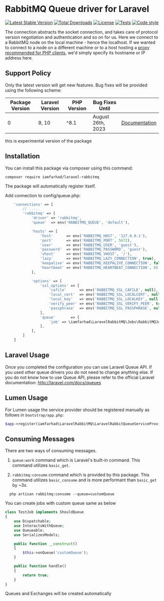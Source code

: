 # RabbitMQ Queue driver for Laravel


[![Latest Stable Version](https://poser.pugx.org/iamfarhad/laravel-rabbitmq/v/stable?format=flat-square)](https://packagist.org/packages/iamfarhad/laravel-rabbitmq)
[![Total Downloads](https://poser.pugx.org/iamfarhad/laravel-rabbitmq/downloads?format=flat-square)](https://packagist.org/packages/iamfarhad/laravel-rabbitmq)
[![License](https://poser.pugx.org/vladimir-yuldashev/laravel-queue-rabbitmq/license?format=flat-square)](https://packagist.org/packages/iamfarhad/laravel-rabbitmq)
[![Tests](https://github.com/iamfarhad/LaravelRabbitMQ/actions/workflows/tests.yml/badge.svg)](https://github.com/iamfarhad/LaravelRabbitMQ/actions/workflows/tests.yml)
[![Code style](https://github.com/iamfarhad/LaravelRabbitMQ/actions/workflows/code-style.yml/badge.svg)](https://github.com/iamfarhad/LaravelRabbitMQ/actions/workflows/code-style.yml)

The connection abstracts the socket connection, and takes care of protocol version negotiation and authentication and so
on for us. Here we connect to a RabbitMQ node on the local machine - hence the localhost. If we wanted to connect to a
node on a different machine or to a host hosting a [proxy recommended for PHP clients](https://github.com/cloudamqp/amqproxy), we'd simply specify its hostname
or IP address here.

## Support Policy

Only the latest version will get new features. Bug fixes will be provided using the following scheme:

| Package Version | Laravel Version | PHP Version | Bug Fixes Until   |                                                                                     |
|-----------------|-----------------|-------------|-------------------|-------------------------------------------------------------------------------------|
| 0               | 9, 10           | ^8.1        | August 26th, 2023 | [Documentation](https://github.com/iamfarhad/LaravelRabbitMQ/blob/master/README.md) |

this is experimental version of the package

## Installation

You can install this package via composer using this command:

```
composer require iamfarhad/laravel-rabbitmq
```

The package will automatically register itself.

Add connection to config/queue.php:

```php
    'connections' => [
        // .....
        'rabbitmq' => [
            'driver' => 'rabbitmq',
            'queue'  => env('RABBITMQ_QUEUE', 'default'),

            'hosts' => [
                'host'      => env('RABBITMQ_HOST', '127.0.0.1'),
                'port'      => env('RABBITMQ_PORT', 5672),
                'user'      => env('RABBITMQ_USER', 'guest'),
                'password'  => env('RABBITMQ_PASSWORD', 'guest'),
                'vhost'     => env('RABBITMQ_VHOST', '/'),
                'lazy'      => env('RABBITMQ_LAZY_CONNECTION', true),
                'keepalive' => env('RABBITMQ_KEEPALIVE_CONNECTION', false),
                'heartbeat' => env('RABBITMQ_HEARTBEAT_CONNECTION', 0),
            ],

            'options' => [
                'ssl_options' => [
                    'cafile'      => env('RABBITMQ_SSL_CAFILE', null),
                    'local_cert'  => env('RABBITMQ_SSL_LOCALCERT', null),
                    'local_key'   => env('RABBITMQ_SSL_LOCALKEY', null),
                    'verify_peer' => env('RABBITMQ_SSL_VERIFY_PEER', true),
                    'passphrase'  => env('RABBITMQ_SSL_PASSPHRASE', null),
                ],
                'queue'       => [
                    'job' => \iamfarhad\LaravelRabbitMQ\Jobs\RabbitMQJob::class,
                ],
            ],
        ]
    ]
```

## Laravel Usage

Once you completed the configuration you can use Laravel Queue API. If you used other queue drivers you do not need to
change anything else. If you do not know how to use Queue API, please refer to the official Laravel
documentation: http://laravel.com/docs/queues

## Lumen Usage

For Lumen usage the service provider should be registered manually as follows in `bootstrap/app.php`:

```php
$app->register(iamfarhad\LaravelRabbitMQ\LaravelRabbitQueueServiceProvider::class);
```

## Consuming Messages

There are two ways of consuming messages.

1. `queue:work` command which is Laravel's built-in command. This command utilizes `basic_get`.

2. `rabbitmq:consume` command which is provided by this package. This command utilizes `basic_consume` and is more
   performant than `basic_get` by ~3x.

```shell
  php artisan rabbitmq:consume --queue=customQueue
```

You can create jobs with custom queue same as below

```php
class TestJob implements ShouldQueue
{
    use Dispatchable;
    use InteractsWithQueue;
    use Queueable;
    use SerializesModels;

    public function __construct()
    {
        $this->onQueue('customQueue');
    }

    public function handle()
    {
        return true;
    }
}

```

Queues and Exchanges will be created automatically
